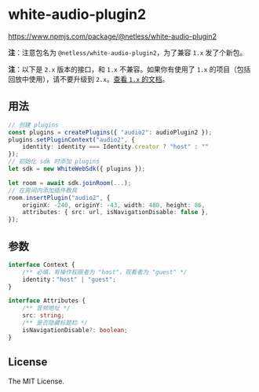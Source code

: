 # white-audio-plugin2

https://www.npmjs.com/package/@netless/white-audio-plugin2

**注**：注意包名为 `@netless/white-audio-plugin2`，为了兼容 `1.x` 发了个新包。

**注**：以下是 `2.x` 版本的接口，和 `1.x` 不兼容。如果你有使用了 `1.x` 的项目（包括回放中使用），请不要升级到 `2.x`。[查看 `1.x` 的文档](README.1.md)。

## 用法

```typescript
// 创建 plugins
const plugins = createPlugins({ "audio2": audioPlugin2 });
plugins.setPluginContext("audio2", {
    identity: identity === Identity.creator ? "host" : ""
});
// 初始化 sdk 时添加 plugins
let sdk = new WhiteWebSdk({ plugins });

let room = await sdk.joinRoom(...);
// 在房间内添加插件教具
room.insertPlugin("audio2", {
    originX: -240, originY: -43, width: 480, height: 86,
    attributes: { src: url, isNavigationDisable: false },
});
```

## 参数

```ts
interface Context {
    /** 必填，有操作权限者为 "host"，观看者为 "guest" */
    identity："host" | "guest";
}

interface Attributes {
    /** 音频地址 */
    src: string;
    /** 是否隐藏标题栏 */
    isNavigationDisable?: boolean;
}
```

## License

The MIT License.
